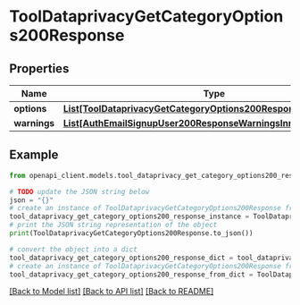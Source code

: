 # ToolDataprivacyGetCategoryOptions200Response


## Properties

Name | Type | Description | Notes
------------ | ------------- | ------------- | -------------
**options** | [**List[ToolDataprivacyGetCategoryOptions200ResponseOptionsInner]**](ToolDataprivacyGetCategoryOptions200ResponseOptionsInner.md) |  | 
**warnings** | [**List[AuthEmailSignupUser200ResponseWarningsInner]**](AuthEmailSignupUser200ResponseWarningsInner.md) |  | [optional] 

## Example

```python
from openapi_client.models.tool_dataprivacy_get_category_options200_response import ToolDataprivacyGetCategoryOptions200Response

# TODO update the JSON string below
json = "{}"
# create an instance of ToolDataprivacyGetCategoryOptions200Response from a JSON string
tool_dataprivacy_get_category_options200_response_instance = ToolDataprivacyGetCategoryOptions200Response.from_json(json)
# print the JSON string representation of the object
print(ToolDataprivacyGetCategoryOptions200Response.to_json())

# convert the object into a dict
tool_dataprivacy_get_category_options200_response_dict = tool_dataprivacy_get_category_options200_response_instance.to_dict()
# create an instance of ToolDataprivacyGetCategoryOptions200Response from a dict
tool_dataprivacy_get_category_options200_response_from_dict = ToolDataprivacyGetCategoryOptions200Response.from_dict(tool_dataprivacy_get_category_options200_response_dict)
```
[[Back to Model list]](../README.md#documentation-for-models) [[Back to API list]](../README.md#documentation-for-api-endpoints) [[Back to README]](../README.md)


